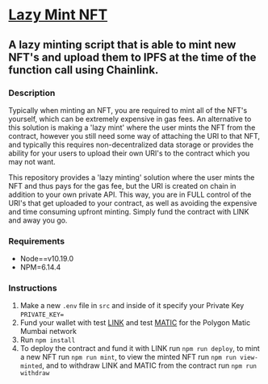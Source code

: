 # [Lazy Mint NFT](https://mumbai.polygonscan.com/address/0xf1366041587dFB4DEe212517587567C4B5b8bB7B)

## A lazy minting script that is able to mint new NFT's and upload them to IPFS at the time of the function call using Chainlink.

### Description

Typically when minting an NFT, you are required to mint all of the NFT's yourself, which can be extremely expensive in gas fees. An alternative to this solution is making a 'lazy mint' where the user mints the NFT from the contract, however you still need some way of attaching the URI to that NFT, and typically this requires non-decentralized data storage or provides the ability for your users to upload their own URI's to the contract which you may not want.

This repository provides a 'lazy minting' solution where the user mints the NFT and thus pays for the gas fee, but the URI is created on chain in addition to your own private API. This way, you are in FULL control of the URI's that get uploaded to your contract, as well as avoiding the expensive and time consuming upfront minting. Simply fund the contract with LINK and away you go.

### Requirements

-   Node==v10.19.0
-   NPM=6.14.4

### Instructions

1. Make a new `.env` file in `src` and inside of it specify your Private Key `PRIVATE_KEY=`
2. Fund your wallet with test [LINK](https://faucets.chain.link/mumbai) and test [MATIC](https://faucet.polygon.technology/) for the Polygon Matic Mumbai network
3. Run `npm install`
4. To deploy the contract and fund it with LINK run `npm run deploy`, to mint a new NFT run `npm run mint`, to view the minted NFT run `npm run view-minted`, and to withdraw LINK and MATIC from the contract run `npm run withdraw`
